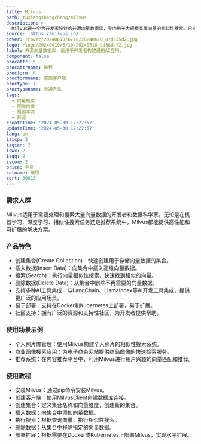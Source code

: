 ```yaml
---
title: Milvus
path: tuxiangshengcheng/milvus
description: >-
  Milvus是一个为开发者设计的开源向量数据库，专门用于大规模高维向量的相似性搜索。它支持pip安装，可以与流行的AI开发工具一起使用，并且能够扩展到数十亿个向量。Milvus以其高效的向量相似性搜索能力，帮助开发者构建强大且可扩展的图像检索系统，无论是管理个人照片库还是开发商业图像搜索应用程序，Milvus都提供了一个强大的基础，帮助开发者发掘图像集合中的潜在价值。
source: 'https://milvus.io/'
cover: /cover/20240610/6/10/20240610_07d835d2.jpg
logo: /logo/20240610/6/10/20240610_bd38de72.jpg
label: 开源向量数据库，适用于开发者构建通用AI应用。
component: false
procattr: 5
procattrname: 编程
procform: 4
procformname: 桌面客户端
proctype: 1
proctypename: 普通产品
tags:
  - 向量搜索
  - 图像检索
  - 机器学习
  - 开源
createTime: '2024-05-30 17:27:57'
updateTime: '2024-05-30 17:27:57'
lang: en
isicp: 2
isqian: 2
iswx: 2
isqq: 2
iscom: 2
price: 免费
catname: 编程
sort: 30813
---
```




### 需求人群
Milvus适用于需要处理和搜索大量向量数据的开发者和数据科学家。无论是在机器学习、深度学习、相似性搜索任务还是推荐系统中，Milvus都能提供高性能和可扩展的解决方案。

### 产品特色
* 创建集合(Create Collection)：快速创建用于存储向量数据的集合。
* 插入数据(Insert Data)：向集合中插入高维向量数据。
* 搜索(Search)：执行向量相似性搜索，快速找到相似的向量。
* 删除数据(Delete Data)：从集合中删除不再需要的向量数据。
* 支持多种AI工具集成：与LangChain、LlamaIndex等AI开发工具集成，提供更广泛的应用场景。
* 易于部署：支持在Docker和Kubernetes上部署，易于扩展。
* 社区支持：拥有广泛的资源和支持性社区，为开发者提供帮助。

### 使用场景示例
* 个人照片库管理：使用Milvus构建个人照片的相似性搜索系统。
* 商业图像搜索应用：为电子商务网站提供商品图像的快速检索服务。
* 推荐系统：在内容推荐平台中，利用Milvus进行用户兴趣的向量匹配和推荐。

### 使用教程
* 安装Milvus：通过pip命令安装Milvus。
* 创建客户端：使用MilvusClient创建数据库连接。
* 创建集合：定义集合名称和向量维度，创建新的集合。
* 插入数据：向集合中添加向量数据。
* 执行搜索：根据查询向量，执行相似性搜索。
* 删除数据：从集合中移除指定的向量数据。
* 部署扩展：根据需要在Docker或Kubernetes上部署Milvus，实现水平扩展。

  

